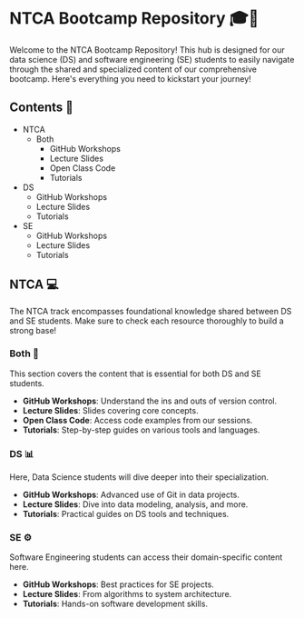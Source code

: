 # NTCA Bootcamp Repository 🎓🚀

Welcome to the NTCA Bootcamp Repository! This hub is designed for our data science (DS) and software engineering (SE) students to easily navigate through the shared and specialized content of our comprehensive bootcamp. Here's everything you need to kickstart your journey!

## Contents 📂

- NTCA
  - Both
    - GitHub Workshops
    - Lecture Slides
    - Open Class Code
    - Tutorials
- DS
  - GitHub Workshops
  - Lecture Slides
  - Tutorials
- SE
  - GitHub Workshops
  - Lecture Slides
  - Tutorials

## NTCA 💻

The NTCA track encompasses foundational knowledge shared between DS and SE students. Make sure to check each resource thoroughly to build a strong base!

### Both 👥

This section covers the content that is essential for both DS and SE students.

- **GitHub Workshops**: Understand the ins and outs of version control.
- **Lecture Slides**: Slides covering core concepts.
- **Open Class Code**: Access code examples from our sessions.
- **Tutorials**: Step-by-step guides on various tools and languages.

### DS 📊

Here, Data Science students will dive deeper into their specialization.

- **GitHub Workshops**: Advanced use of Git in data projects.
- **Lecture Slides**: Dive into data modeling, analysis, and more.
- **Tutorials**: Practical guides on DS tools and techniques.

### SE ⚙️

Software Engineering students can access their domain-specific content here.

- **GitHub Workshops**: Best practices for SE projects.
- **Lecture Slides**: From algorithms to system architecture.
- **Tutorials**: Hands-on software development skills.
